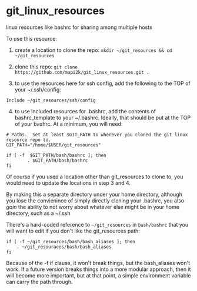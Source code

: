 # git_linux_resources
linux resources like bashrc for sharing among multiple hosts

To use this resource:

1) create a location to clone the repo:
```mkdir ~/git_resources && cd ~/git_resources ```

2) clone this repo:
```git clone https://github.com/mupi2k/git_linux_resources.git .```


3) to use the resources here for ssh config, add the following to the TOP of your ~/.ssh/config:

```Include ~/git_resources/ssh/config```

4) to use included resources for .bashrc, add the contents of bashrc_template to your ~/.bashrc.
Ideally, that should be put at the TOP of your bashrc.  At a minimum, you will need:

```
# Paths.  Set at least $GIT_PATH to wherever you cloned the git linux resource repo to.
GIT_PATH="/home/$USER/git_resources"

if [ -f  $GIT_PATH/bash/bashrc ]; then
        . $GIT_PATH/bash/bashrc
fi

```

Of course if you used a location other than git_resources to clone to, you would need to update the locations in step 3 and 4.

By making this a separate directory under your home directory, although you lose the convienince of simply directly cloning your .bashrc, you also *gain* the ability to not worry about whatever else might be in your home directory, such as a ~/.ssh

There's a hard-coded reference to `~/git_resources` in `bash/bashrc` that you will want to edit if you don't like the git_resources path:
```
if [ -f ~/git_resources/bash/bash_aliases ]; then
    . ~/git_resouraces/bash/bash_aliases
fi
```
Because of the -f if clause, it won't break things, but the bash_aliases won't work.  If a future version breaks things into a more modular approach, then it will become more important, but at that point, a simple environment variable can carry the path through.
